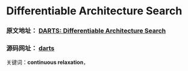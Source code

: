 # Differentiable Architecture Search

### 原文地址： [DARTS: Differentiable Architecture Search](https://arxiv.org/abs/1806.09055)

### 源码网址： [darts](https://github.com/quark0/darts)


关键词：**continuous relaxation**， 